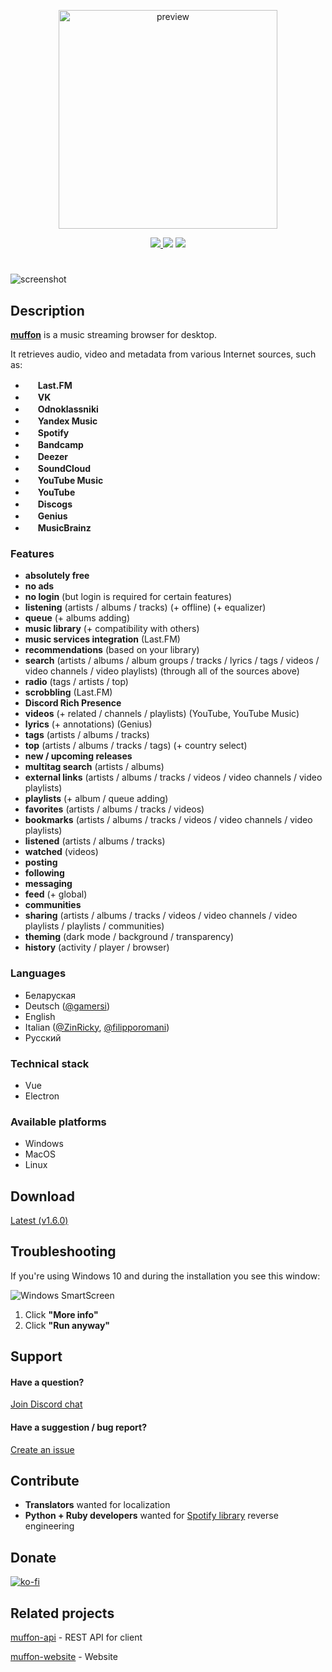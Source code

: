 <p align="center">
  <img src="https://i.ibb.co/3pnjZMf/preview.png" alt="preview" width="350">
</p>

<p align="center">
  <a href="https://github.com/staniel359/muffon/actions/workflows/main.yml">
    <img src="https://img.shields.io/github/actions/workflow/status/staniel359/muffon/main.yml?branch=main">
  </a>

  <img src="https://img.shields.io/github/downloads/staniel359/muffon/total">

  <a href="https://discord.gg/kpWsA5NBmJ">
    <img src="https://img.shields.io/discord/1023883455504850974?logo=discord&label=Discord&logoColor=white">
  </a>
</p>

#

<img src="https://i.ibb.co/PMBN8XS/light.png" alt="screenshot">

## Description

[**muffon**](https://www.howtopronounce.com/muffon) is a music streaming browser for desktop.

It retrieves audio, video and metadata from various Internet sources, such as:

- <img src="https://www.last.fm/static/images/favicon.702b239b6194.ico" height="16"> **Last.FM**
- <img src="https://vk.com/images/icons/favicons/fav_logo.ico" height="16"> **VK**
- <img src="https://ok.ru/favicon.ico" height="16"> **Odnoklassniki**
- <img src="https://music.yandex.ru/favicon16.png" height="16"> **Yandex Music**
- <img src="https://open.spotifycdn.com/cdn/images/favicon16.c498a969.png" height="16"> **Spotify**
- <img src="https://s4.bcbits.com/img/favicon/favicon-16x16.png" height="16"> **Bandcamp**
- <img src="https://e-cdn-files.dzcdn.net/cache/images/common/favicon/favicon-16x16.526cde4edf20647be4ee32cdf35c1c13.png" height="16"> **Deezer**
- <img src="https://a-v2.sndcdn.com/assets/images/sc-icons/favicon-2cadd14bdb.ico" height="16"> **SoundCloud**
- <img src="https://music.youtube.com/favicon.ico" height="16"> **YouTube Music**
- <img src="https://www.youtube.com/s/desktop/271dfaff/img/favicon.ico" height="16"> **YouTube**
- <img src="https://st.discogs.com/94414fa553c3f284a04c3da67024dd6574b8ab6f/images/favicon.ico" height="16"> **Discogs**
- <img src="https://assets.genius.com/images/apple-touch-icon.png" height="16"> **Genius**
- <img src="https://musicbrainz.org/static/images/favicons/favicon-16x16.png" height="16"> **MusicBrainz**

### Features

- **absolutely free**
- **no ads**
- **no login** (but login is required for certain features)
- **listening** (artists / albums / tracks) (+ offline) (+ equalizer)
- **queue** (+ albums adding)
- **music library** (+ compatibility with others)
- **music services integration** (Last.FM)
- **recommendations** (based on your library)
- **search** (artists / albums / album groups / tracks / lyrics / tags / videos / video channels / video playlists) (through all of the sources above)
- **radio** (tags / artists / top)
- **scrobbling** (Last.FM)
- **Discord Rich Presence**
- **videos** (+ related / channels / playlists) (YouTube, YouTube Music)
- **lyrics** (+ annotations) (Genius)
- **tags** (artists / albums / tracks)
- **top** (artists / albums / tracks / tags) (+ country select)
- **new / upcoming releases**
- **multitag search** (artists / albums)
- **external links** (artists / albums / tracks / videos / video channels / video playlists)
- **playlists** (+ album / queue adding)
- **favorites** (artists / albums / tracks / videos)
- **bookmarks** (artists / albums / tracks / videos / video channels / video playlists)
- **listened** (artists / albums / tracks)
- **watched** (videos)
- **posting**
- **following**
- **messaging**
- **feed** (+ global)
- **communities**
- **sharing** (artists / albums / tracks / videos / video channels / video playlists / playlists / communities)
- **theming** (dark mode / background / transparency)
- **history** (activity / player / browser)

### Languages

- Беларуская
- Deutsch ([@gamersi](https://github.com/gamersi))
- English
- Italian ([@ZinRicky](https://github.com/ZinRicky), [@filipporomani](https://github.com/filipporomani))
- Русский

### Technical stack

- Vue
- Electron

### Available platforms

- Windows
- MacOS
- Linux

## Download

[Latest (v1.6.0)](https://github.com/staniel359/muffon/releases/tag/v1.6.0)

## Troubleshooting

If you're using Windows 10 and during the installation you see this window:

![Windows SmartScreen](https://i.ibb.co/ZL9Q5p9/img-59127adff18fb.png)

1. Click **"More info"**
2. Click **"Run anyway"**

## Support

#### Have a question?

[Join Discord chat](https://discord.gg/kpWsA5NBmJ)

#### Have a suggestion / bug report?

[Create an issue](https://github.com/staniel359/muffon/issues/new)

## Contribute

- **Translators** wanted for localization
- **Python + Ruby developers** wanted for [Spotify library](https://github.com/kokarare1212/librespot-python) reverse engineering

## Donate

[![ko-fi](https://ko-fi.com/img/githubbutton_sm.svg)](https://ko-fi.com/staniel359)

## Related projects

[muffon-api](https://github.com/staniel359/muffon-api) - REST API for client

[muffon-website](https://github.com/staniel359/muffon-website) - Website

